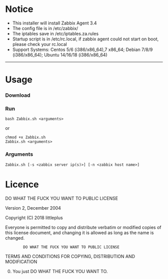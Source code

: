 # Notice

* This installer will install Zabbix Agent 3.4
* The config file is in /etc/zabbix/
* The iptables save in /etc/iptables.za.rules
* Startup script is in /etc/rc.local, if zabbix agent could not start on boot, please check your rc.local
* Support Systems: Centos 5/6 (i386/x86_64),7 x86_64;  Debian 7/8/9 (i386/x86_64); Ubuntu 14/16/18 (i386/x86_64)

---

# Usage

### Download

### Run

```
bash Zabbix.sh <arguments>
```

or

```
chmod +x Zabbix.sh
Zabbix.sh <arguments>
```

### Arguments

```
Zabbix.sh [-s <zabbix server ip(s)>] [-n <zabbix host name>]
```

# Licence

DO WHAT THE FUCK YOU WANT TO PUBLIC LICENSE 

Version 2, December 2004 

 Copyright (C) 2018 littleplus

 Everyone is permitted to copy and distribute verbatim or modified 
 copies of this license document, and changing it is allowed as long 
 as the name is changed. 

            DO WHAT THE FUCK YOU WANT TO PUBLIC LICENSE 
   TERMS AND CONDITIONS FOR COPYING, DISTRIBUTION AND MODIFICATION 

  0. You just DO WHAT THE FUCK YOU WANT TO.
